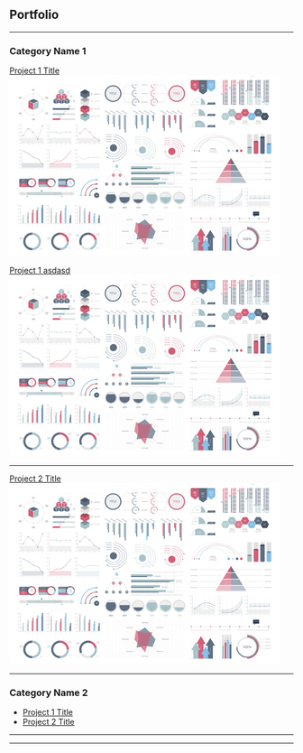 ## Portfolio

---

### Category Name 1 

[Project 1 Title](showdata/test.html)
<img src="images/dummy_thumbnail.jpg?raw=true"/>

[Project 1 asdasd](showdata/sample_page.md)
<img src="images/dummy_thumbnail.jpg?raw=true"/>

---
[Project 2 Title](/pdf/sample_presentation.pdf)
<img src="images/dummy_thumbnail.jpg?raw=true"/>


---

### Category Name 2

- [Project 1 Title](http://example.com/)
- [Project 2 Title](http://example.com/)


---




---
